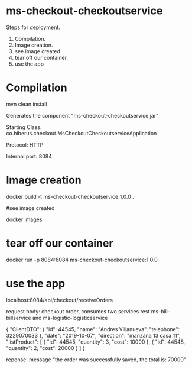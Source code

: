 # ms-checkout-checkoutservice

Steps for deployment.

1. Compilation.
2. Image creation.
3. see image created
4. tear off our container.
5. use the app

# Compilation

mvn clean install

Generates the component "ms-checkout-checkoutservice.jar"

Starting Class: co.hiberus.checkout.MsCheckoutCheckoutserviceApplication

Protocol: HTTP


Internal port: 8084

# Image creation

docker build -t ms-checkout-checkoutservice:1.0.0 .

#see image created

docker images

# tear off our container
docker run -p 8084:8084 ms-checkout-checkoutservice:1.0.0 


# use the app

localhost:8084/api/checkout/receiveOrders

request body: checkout order, consumes two services rest ms-bill-billservice and 
ms-logistic-logisticservice

{
    "ClientDTO": {
        "id": 44545,
        "name": "Andres Villanueva",
        "telephone": 3229070033
    },
    "date": "2019-10-07",
    "direction": "manzana 13 casa 11",
    "listProduct": [
        {
            "id": 44545,
            "quantity": 3,
            "cost": 10000
        },
        {
            "id": 44548,
            "quantity": 2,
            "cost": 20000
        }
    ]
}

reponse: message "the order was successfully saved, the  total  is: 70000"
